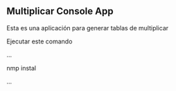 

## Multiplicar Console App

Esta es una aplicación para generar tablas de multiplicar

Ejecutar este comando

...

nmp instal

...

